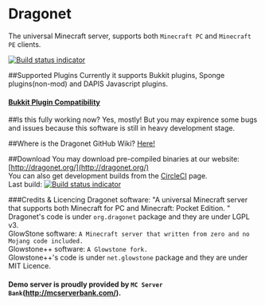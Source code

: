 Dragonet
========

The universal Minecraft server, supports both `Minecraft PC` and `Minecraft PE` clients.  

[![Build status indicator](https://circleci.com/gh/DragonetMC/Dragonet/tree/master.svg?style=badge)](https://circleci.com/gh/DragonetMC/Dragonet/tree/master)  

##Supported Plugins
Currently it supports Bukkit plugins, Sponge plugins(non-mod) and DAPIS Javascript plugins. 

#### [Bukkit Plugin Compatibility](https://github.com/GlowstoneMC/Glowstone/wiki/Plugin-Compatibility)

##Is this fully working now?
Yes, mostly! But you may expirence some bugs and issues because this software is still in heavy development stage. 

##Where is the Dragonet GitHub Wiki?
[Here!](https://github.com/DragonetMC/Dragonet/wiki)<br>

##Download
You may download pre-compiled binaries at our website:
[http://dragonet.org/](http://dragonet.org/)<br>
You can also get development builds from the [CircleCI](https://circleci.com/gh/DragonetMC/Dragonet/tree/master) page.  
Last build: [![Build status indicator](https://circleci.com/gh/DragonetMC/Dragonet/tree/master.svg?style=svg)](https://circleci.com/gh/DragonetMC/Dragonet/tree/master)

###Credits & Licencing
Dragonet software: "A universal Minecraft server that supports both Minecraft for PC and Minecraft: Pocket Edition. "<br>
Dragonet's code is under `org.dragonet` package and they are under LGPL v3. <br>
GlowStone software: `A Minecraft server that written from zero and no Mojang code included. `<br>
Glowstone++ software: `A Glowstone fork. `<br />
Glowstone++'s code is under `net.glowstone` package and they are under MIT Licence. <br>
#### Demo server is proudly provided by `MC Server Bank`(http://mcserverbank.com/). <br>
